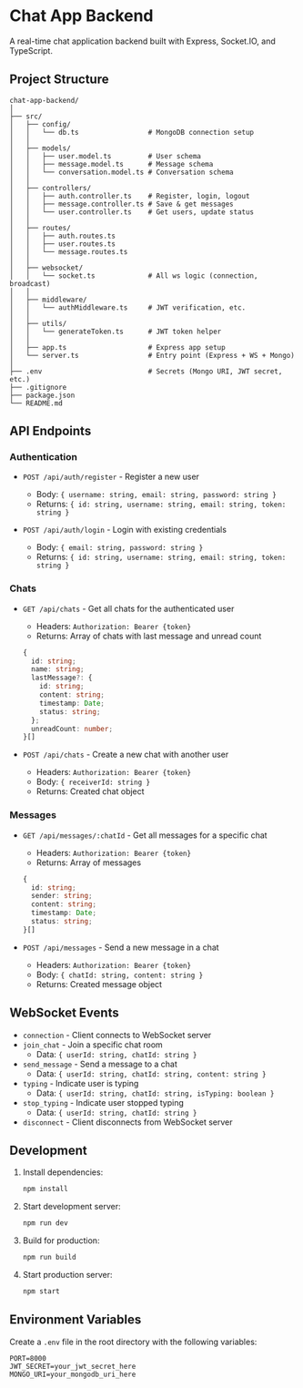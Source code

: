# Chat App Backend

A real-time chat application backend built with Express, Socket.IO, and TypeScript.

## Project Structure

```
chat-app-backend/
│
├── src/
│   ├── config/
│   │   └── db.ts                 # MongoDB connection setup
│   │
│   ├── models/
│   │   ├── user.model.ts         # User schema
│   │   ├── message.model.ts      # Message schema
│   │   └── conversation.model.ts # Conversation schema
│   │
│   ├── controllers/
│   │   ├── auth.controller.ts    # Register, login, logout
│   │   ├── message.controller.ts # Save & get messages
│   │   └── user.controller.ts    # Get users, update status
│   │
│   ├── routes/
│   │   ├── auth.routes.ts
│   │   ├── user.routes.ts
│   │   └── message.routes.ts
│   │
│   ├── websocket/
│   │   └── socket.ts             # All ws logic (connection, broadcast)
│   │
│   ├── middleware/
│   │   └── authMiddleware.ts     # JWT verification, etc.
│   │
│   ├── utils/
│   │   └── generateToken.ts      # JWT token helper
│   │
│   ├── app.ts                    # Express app setup
│   └── server.ts                 # Entry point (Express + WS + Mongo)
│
├── .env                          # Secrets (Mongo URI, JWT secret, etc.)
├── .gitignore
├── package.json
└── README.md
```

## API Endpoints

### Authentication

- `POST /api/auth/register` - Register a new user
  - Body: `{ username: string, email: string, password: string }`
  - Returns: `{ id: string, username: string, email: string, token: string }`

- `POST /api/auth/login` - Login with existing credentials
  - Body: `{ email: string, password: string }`
  - Returns: `{ id: string, username: string, email: string, token: string }`

### Chats

- `GET /api/chats` - Get all chats for the authenticated user
  - Headers: `Authorization: Bearer {token}`
  - Returns: Array of chats with last message and unread count
  ```typescript
  {
    id: string;
    name: string;
    lastMessage?: {
      id: string;
      content: string;
      timestamp: Date;
      status: string;
    };
    unreadCount: number;
  }[]
  ```

- `POST /api/chats` - Create a new chat with another user
  - Headers: `Authorization: Bearer {token}`
  - Body: `{ receiverId: string }`
  - Returns: Created chat object

### Messages

- `GET /api/messages/:chatId` - Get all messages for a specific chat
  - Headers: `Authorization: Bearer {token}`
  - Returns: Array of messages
  ```typescript
  {
    id: string;
    sender: string;
    content: string;
    timestamp: Date;
    status: string;
  }[]
  ```

- `POST /api/messages` - Send a new message in a chat
  - Headers: `Authorization: Bearer {token}`
  - Body: `{ chatId: string, content: string }`
  - Returns: Created message object

## WebSocket Events

- `connection` - Client connects to WebSocket server
- `join_chat` - Join a specific chat room
  - Data: `{ userId: string, chatId: string }`
- `send_message` - Send a message to a chat
  - Data: `{ userId: string, chatId: string, content: string }`
- `typing` - Indicate user is typing
  - Data: `{ userId: string, chatId: string, isTyping: boolean }`
- `stop_typing` - Indicate user stopped typing
  - Data: `{ userId: string, chatId: string }`
- `disconnect` - Client disconnects from WebSocket server

## Development

1. Install dependencies:
   ```bash
   npm install
   ```

2. Start development server:
   ```bash
   npm run dev
   ```

3. Build for production:
   ```bash
   npm run build
   ```

4. Start production server:
   ```bash
   npm start
   ```

## Environment Variables

Create a `.env` file in the root directory with the following variables:

```env
PORT=8000
JWT_SECRET=your_jwt_secret_here
MONGO_URI=your_mongodb_uri_here
```
